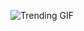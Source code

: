 
<!-- GIF_SECTION -->
![Trending GIF](https://media0.giphy.com/media/v1.Y2lkPThiYjIxNzcyczB5bXJxcHVnYXduMWllcGVrcGVsem5qeXRzamM2MGFvdXc1bXZ5OSZlcD12MV9naWZzX3NlYXJjaCZjdD1n/TDyxBGZcViZnoye8iN/giphy.gif)
<!-- END_GIF_SECTION -->
